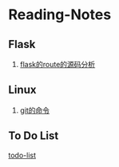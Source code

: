 # Reading-Notes
## Flask
1. [flask的route的源码分析](https://github.com/Nidhoggz/Reading-Notes/blob/master/Flask/flask%E7%9A%84route%E7%9A%84%E6%BA%90%E7%A0%81%E5%88%86%E6%9E%90.md)
## Linux
1. [git的命令](https://github.com/Nidhoggz/Reading-Notes/blob/master/Linux/git%E5%91%BD%E4%BB%A4.md)
## To Do List
[todo-list](https://github.com/Nidhoggz/Reading-Notes/blob/master/todo-list.md)
